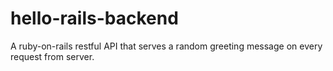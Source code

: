 # hello-rails-backend
A ruby-on-rails restful API that serves a random greeting message on every request from server.
